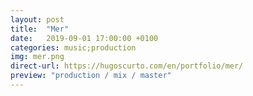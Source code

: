 ```yaml
---
layout: post
title:  "Mer"
date:   2019-09-01 17:00:00 +0100
categories: music;production
img: mer.png
direct-url: https://hugoscurto.com/en/portfolio/mer/
preview: "production / mix / master"
---
```

